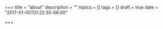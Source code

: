 +++
title = "about"
description = ""
topics = []
tags = []
draft = true
date = "2017-01-05T01:22:35-06:00"

+++

